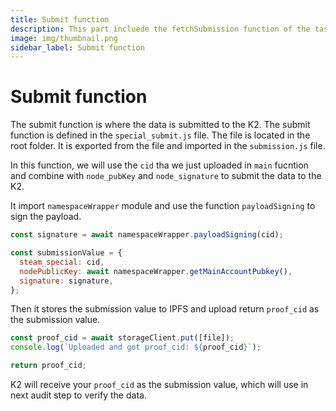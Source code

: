 ```yaml
---
title: Submit function
description: This part incluede the fetchSubmission function of the task.
image: img/thumbnail.png
sidebar_label: Submit function
---
```


# Submit function

The submit function is where the data is submitted to the K2. The submit function is defined in the `special_submit.js` file. The file is located in the root folder. It is exported from the file and imported in the `submission.js` file.

In this function, we will use the `cid` tha we just uploaded in `main` fucntion and combine with `node_pubKey` and `node_signature` to submit the data to the K2.

It import `namespaceWrapper` module and use the function `payloadSigning` to sign the payload.

```js
const signature = await namespaceWrapper.payloadSigning(cid);

const submissionValue = {
  steam_special: cid,
  nodePublicKey: await namespaceWrapper.getMainAccountPubkey(),
  signature: signature,
};
```

Then it stores the submission value to IPFS and upload return `proof_cid` as the submission value.

```js
const proof_cid = await storageClient.put([file]);
console.log(`Uploaded and got proof_cid: ${proof_cid}`);

return proof_cid;
```

K2 will receive your `proof_cid` as the submission value, which will use in next audit step to verify the data.